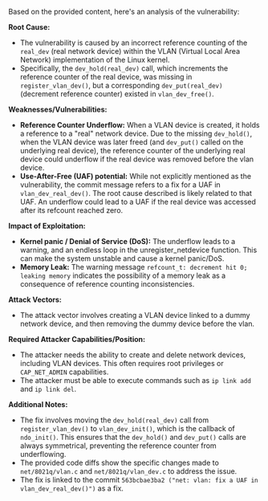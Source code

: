 Based on the provided content, here's an analysis of the vulnerability:

**Root Cause:**
- The vulnerability is caused by an incorrect reference counting of the `real_dev` (real network device) within the VLAN (Virtual Local Area Network) implementation of the Linux kernel.
- Specifically, the `dev_hold(real_dev)` call, which increments the reference counter of the real device, was missing in `register_vlan_dev()`, but a corresponding `dev_put(real_dev)` (decrement reference counter) existed in `vlan_dev_free()`.

**Weaknesses/Vulnerabilities:**
- **Reference Counter Underflow:** When a VLAN device is created, it holds a reference to a "real" network device. Due to the missing `dev_hold()`, when the VLAN device was later freed (and `dev_put()` called on the underlying real device), the reference counter of the underlying real device could underflow if the real device was removed before the vlan device.
- **Use-After-Free (UAF) potential:** While not explicitly mentioned as the vulnerability, the commit message refers to a fix for a UAF in `vlan_dev_real_dev()`. The root cause described is likely related to that UAF. An underflow could lead to a UAF if the real device was accessed after its refcount reached zero.

**Impact of Exploitation:**
- **Kernel panic / Denial of Service (DoS):** The underflow leads to a warning, and an endless loop in the unregister_netdevice function. This can make the system unstable and cause a kernel panic/DoS.
- **Memory Leak:** The warning message `refcount_t: decrement hit 0; leaking memory` indicates the possibility of a memory leak as a consequence of reference counting inconsistencies.

**Attack Vectors:**
-  The attack vector involves creating a VLAN device linked to a dummy network device, and then removing the dummy device before the vlan.

**Required Attacker Capabilities/Position:**
- The attacker needs the ability to create and delete network devices, including VLAN devices. This often requires root privileges or `CAP_NET_ADMIN` capabilities.
- The attacker must be able to execute commands such as `ip link add` and `ip link del`.

**Additional Notes:**
- The fix involves moving the `dev_hold(real_dev)` call from `register_vlan_dev()` to `vlan_dev_init()`, which is the callback of `ndo_init()`. This ensures that the `dev_hold()` and `dev_put()` calls are always symmetrical, preventing the reference counter from underflowing.
- The provided code diffs show the specific changes made to `net/8021q/vlan.c` and `net/8021q/vlan_dev.c` to address the issue.
- The fix is linked to the commit `563bcbae3ba2 ("net: vlan: fix a UAF in vlan_dev_real_dev()")` as a fix.